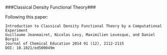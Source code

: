 ###Classical Density Functional Theory###

Following this paper:


    Introduction to Classical Density Functional Theory by a Computational Experiment
    Guillaume Jeanmairet, Nicolas Levy, Maximilien Levesque, and Daniel Borgis
    Journal of Chemical Education 2014 91 (12), 2112-2115
    DOI: 10.1021/ed500049m
